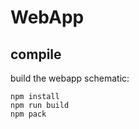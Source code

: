 # WebApp


## compile

build the webapp schematic:

   ```
   npm install
   npm run build
   npm pack
   ```
   

